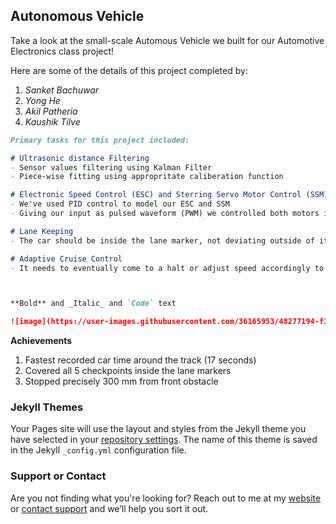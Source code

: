 ## Autonomous Vehicle 

Take a look at the small-scale Automous Vehicle we built for our Automotive Electronics class project! 

Here are some of the details of this project completed by:
1. _Sanket Bachuwar_
2. _Yong He_
3. _Akil Patheria_
4. _Kaushik Tilve_ 

```markdown
Primary tasks for this project included:

# Ultrasonic distance Filtering
- Sensor values filtering using Kalman Filter
- Piece-wise fitting using appropritate caliberation function

# Electronic Speed Control (ESC) and Sterring Servo Motor Control (SSM)
- We've used PID control to model our ESC and SSM
- Giving our input as pulsed waveform (PWM) we controlled both motors in tandem

# Lane Keeping
- The car should be inside the lane marker, not deviating outside of it

# Adaptive Cruise Control 
- It needs to eventually come to a halt or adjust speed accordingly to a front obstacle or a car ahead 



**Bold** and _Italic_ and `Code` text

![image](https://user-images.githubusercontent.com/36165953/48277194-f1fbec80-e417-11e8-96cf-fe32514ded3d.png)


```
**Achievements**
1. Fastest recorded car time around the track (17 seconds)
2. Covered all 5 checkpoints inside the lane markers
3. Stopped precisely 300 mm from front obstacle 

### Jekyll Themes

Your Pages site will use the layout and styles from the Jekyll theme you have selected in your [repository settings](https://github.com/kaushiktilve/Autonomous-Vehicle/settings). The name of this theme is saved in the Jekyll `_config.yml` configuration file.

### Support or Contact

Are you not finding what you're looking for? Reach out to me at my [website](https://www.kaushiktilve.com/contact) or [contact support](https://github.com/contact) and we’ll help you sort it out.
